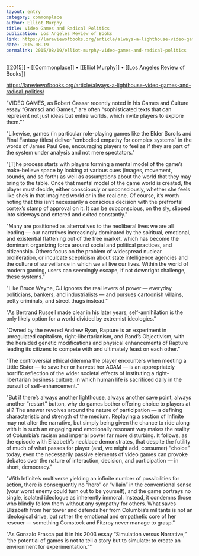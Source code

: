 ```yaml
---
layout: entry
category: commonplace
author: Elliot Murphy
title: Video Games and Radical Politics
publication: Los Angeles Review of Books
link: https://lareviewofbooks.org/article/always-a-lighthouse-video-games-and-radical-politics/
date: 2015-08-19
permalink: 2015/08/19/elliot-murphy-video-games-and-radical-politics
---
```


[[2015]] • [[Commonplace]] • [[Elliot Murphy]] • [[Los Angeles Review of Books]]

https://lareviewofbooks.org/article/always-a-lighthouse-video-games-and-radical-politics/

"VIDEO GAMES, as Robert Cassar recently noted in his Games and Culture essay “Gramsci and Games,” are often “sophisticated texts that can represent not just ideas but entire worlds, which invite players to explore them.”"
 
"Likewise, games (in particular role-playing games like the Elder Scrolls and Final Fantasy titles) deliver “embodied empathy for complex systems” in the words of James Paul Gee, encouraging players to feel as if they are part of the system under analysis and not mere spectators."

"[T]he process starts with players forming a mental model of the game’s make-believe space by looking at various cues (images, movement, sounds, and so forth) as well as assumptions about the world that they may bring to the table. Once that mental model of the game world is created, the player must decide, either consciously or unconsciously, whether she feels like she’s in that imagined world or in the real one. Of course, it’s worth noting that this isn’t necessarily a conscious decision with the prefrontal cortex’s stamp of approval on it. It can be subconscious, on the sly, slipped into sideways and entered and exited constantly."

"Many are positioned as alternatives to the neoliberal lives we are all leading — our narratives increasingly dominated by the spiritual, emotional, and existential flattening out of the free market, which has become the dominant organizing force around social and political practices, and citizenship. Others focus on the problem of widespread nuclear proliferation, or inculcate scepticism about state intelligence agencies and the culture of surveillance in which we all live our lives. Within the world of modern gaming, users can seemingly escape, if not downright challenge, these systems."

"Like Bruce Wayne, CJ ignores the real levers of power — everyday politicians, bankers, and industrialists — and pursues cartoonish villains, petty criminals, and street thugs instead."

"As Bertrand Russell made clear in his later years, self-annihilation is the only likely option for a world divided by extremist ideologies."

"Owned by the revered Andrew Ryan, Rapture is an experiment in unregulated capitalism, right-libertarianism, and Rand’s Objectivism, with the heralded genetic modifications and physical enhancements of Rapture leading its citizens to compete with and ultimately feast on each other."
 
"The controversial ethical dilemma the player encounters when meeting a Little Sister — to save her or harvest her ADAM — is an appropriately horrific reflection of the wider societal effects of instituting a right-libertarian business culture, in which human life is sacrificed daily in the pursuit of self-enhancement."

"But if there’s always another lighthouse, always another save point, always another “restart” button, why do games bother offering choice to players at all? The answer revolves around the nature of participation — a defining characteristic and strength of the medium. Replaying a section of Infinite may not alter the narrative, but simply being given the chance to ride along with it in such an engaging and emotionally resonant way makes the reality of Columbia’s racism and imperial power far more disturbing. It follows, as the episode with Elizabeth’s necklace demonstrates, that despite the futility of much of what passes for player (and, we might add, consumer) “choice” today, even the necessarily passive elements of video games can provoke debates over the nature of interaction, decision, and participation — in short, democracy."

"With Infinite’s multiverse yielding an infinite number of possibilities for action, there is consequently no “hero” or “villain” in the conventional sense (your worst enemy could turn out to be yourself), and the game portrays no single, isolated ideologue as inherently immoral. Instead, it condemns those who blindly follow them without any sympathy for others. What saves Elizabeth from her tower and defends her from Columbia’s militants is not an ideological drive, but rather the emotional and empathetic core of her rescuer — something Comstock and Fitzroy never manage to grasp."

"As Gonzalo Frasca put it in his 2003 essay “Simulation versus Narrative,” “the potential of games is not to tell a story but to simulate: to create an environment for experimentation.”"
